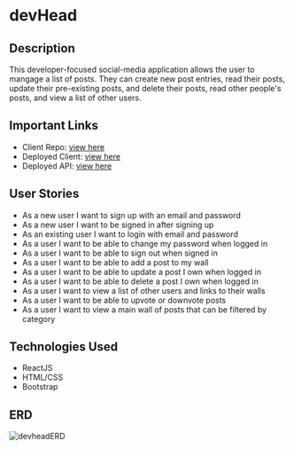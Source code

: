 # devHead

## Description
This developer-focused social-media application allows the user to mangage a list of posts. They can create new post entries, read their posts, update their pre-existing posts, and delete their posts, read other people's posts, and view a list of other users.

## Important Links
- Client Repo: [view here](https://github.com/H3DRA/devhead-client)
- Deployed Client: [view here](https://h3dra.github.io/devhead-client/#/)
- Deployed API: [view here](https://ancient-wildwood-16167.herokuapp.com)

## User Stories

- As a new user I want to sign up with an email and password
- As a new user I want to be signed in after signing up
- As an existing user I want to login with email and password
- As a user I want to be able to change my password when logged in
- As a user I want to be able to sign out when signed in
- As a user I want to be able to add a post to my wall
- As a user I want to be able to update a post I own when logged in
- As a user I want to be able to delete a post I own when logged in
- As a user I want to view a list of other users and links to their walls
- As a user I want to be able to upvote or downvote posts
- As a user I want to view a main wall of posts that can be filtered by category

## Technologies Used
- ReactJS
- HTML/CSS
- Bootstrap

## ERD

![devheadERD](https://media.git.generalassemb.ly/user/35033/files/e1a56380-b173-11eb-82e3-56e54747e6f0)
